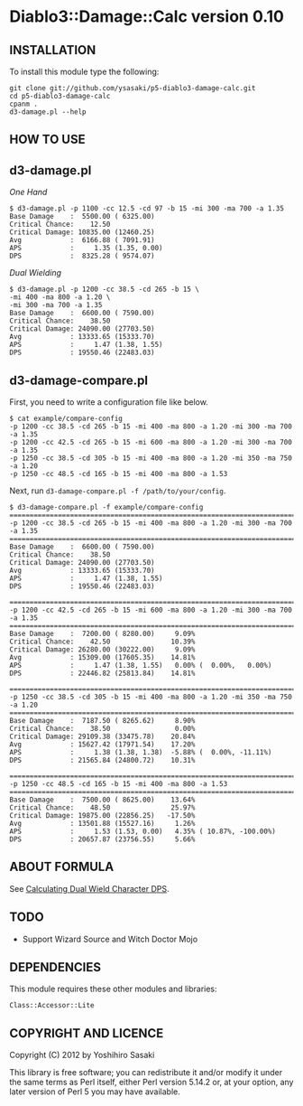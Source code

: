 Diablo3::Damage::Calc version 0.10
==================================

INSTALLATION
------------

To install this module type the following:

    git clone git://github.com/ysasaki/p5-diablo3-damage-calc.git
    cd p5-diablo3-damage-calc
    cpanm .
    d3-damage.pl --help

HOW TO USE
----------

d3-damage.pl
------------

_One Hand_

    $ d3-damage.pl -p 1100 -cc 12.5 -cd 97 -b 15 -mi 300 -ma 700 -a 1.35
    Base Damage    :  5500.00 ( 6325.00)
    Critical Chance:    12.50
    Critical Damage: 10835.00 (12460.25)
    Avg            :  6166.88 ( 7091.91)
    APS            :     1.35 (1.35, 0.00)
    DPS            :  8325.28 ( 9574.07)

_Dual Wielding_

    $ d3-damage.pl -p 1200 -cc 38.5 -cd 265 -b 15 \
    -mi 400 -ma 800 -a 1.20 \
    -mi 300 -ma 700 -a 1.35
    Base Damage    :  6600.00 ( 7590.00)
    Critical Chance:    38.50
    Critical Damage: 24090.00 (27703.50)
    Avg            : 13333.65 (15333.70)
    APS            :     1.47 (1.38, 1.55)
    DPS            : 19550.46 (22483.03)


d3-damage-compare.pl
--------------------

First, you need to write a configuration file like below.

    $ cat example/compare-config
    -p 1200 -cc 38.5 -cd 265 -b 15 -mi 400 -ma 800 -a 1.20 -mi 300 -ma 700 -a 1.35
    -p 1200 -cc 42.5 -cd 265 -b 15 -mi 600 -ma 800 -a 1.20 -mi 300 -ma 700 -a 1.35
    -p 1250 -cc 38.5 -cd 305 -b 15 -mi 400 -ma 800 -a 1.20 -mi 350 -ma 750 -a 1.20
    -p 1250 -cc 48.5 -cd 165 -b 15 -mi 400 -ma 800 -a 1.53

Next, run `d3-damage-compare.pl -f /path/to/your/config`.

    $ d3-damage-compare.pl -f example/compare-config
    ==============================================================================
    -p 1200 -cc 38.5 -cd 265 -b 15 -mi 400 -ma 800 -a 1.20 -mi 300 -ma 700 -a 1.35
    ==============================================================================
    Base Damage    :  6600.00 ( 7590.00)
    Critical Chance:    38.50
    Critical Damage: 24090.00 (27703.50)
    Avg            : 13333.65 (15333.70)
    APS            :     1.47 (1.38, 1.55)
    DPS            : 19550.46 (22483.03)

    ==============================================================================
    -p 1200 -cc 42.5 -cd 265 -b 15 -mi 600 -ma 800 -a 1.20 -mi 300 -ma 700 -a 1.35
    ==============================================================================
    Base Damage    :  7200.00 ( 8280.00)     9.09%
    Critical Chance:    42.50               10.39%
    Critical Damage: 26280.00 (30222.00)     9.09%
    Avg            : 15309.00 (17605.35)    14.81%
    APS            :     1.47 (1.38, 1.55)   0.00% (  0.00%,   0.00%)
    DPS            : 22446.82 (25813.84)    14.81%

    ==============================================================================
    -p 1250 -cc 38.5 -cd 305 -b 15 -mi 400 -ma 800 -a 1.20 -mi 350 -ma 750 -a 1.20
    ==============================================================================
    Base Damage    :  7187.50 ( 8265.62)     8.90%
    Critical Chance:    38.50                0.00%
    Critical Damage: 29109.38 (33475.78)    20.84%
    Avg            : 15627.42 (17971.54)    17.20%
    APS            :     1.38 (1.38, 1.38)  -5.88% (  0.00%, -11.11%)
    DPS            : 21565.84 (24800.72)    10.31%

    ==============================================================================
    -p 1250 -cc 48.5 -cd 165 -b 15 -mi 400 -ma 800 -a 1.53
    ==============================================================================
    Base Damage    :  7500.00 ( 8625.00)    13.64%
    Critical Chance:    48.50               25.97%
    Critical Damage: 19875.00 (22856.25)   -17.50%
    Avg            : 13501.88 (15527.16)     1.26%
    APS            :     1.53 (1.53, 0.00)   4.35% ( 10.87%, -100.00%)
    DPS            : 20657.87 (23756.55)     5.66%


ABOUT FORMULA
-------------

See [Calculating Dual Wield Character DPS](http://gaming.stackexchange.com/questions/71589/calculating-dual-wield-character-dps).

TODO
----

 - Support Wizard Source and Witch Doctor Mojo

DEPENDENCIES
------------

This module requires these other modules and libraries:

    Class::Accessor::Lite

COPYRIGHT AND LICENCE
---------------------

Copyright (C) 2012 by Yoshihiro Sasaki

This library is free software; you can redistribute it and/or modify
it under the same terms as Perl itself, either Perl version 5.14.2 or,
at your option, any later version of Perl 5 you may have available.
